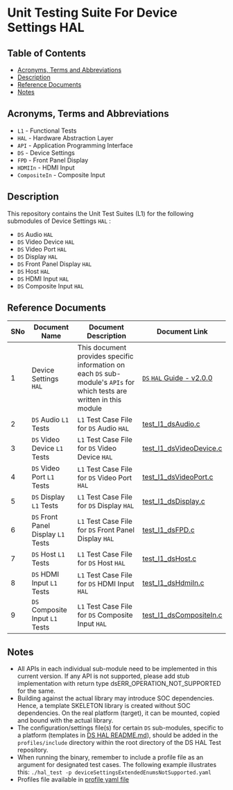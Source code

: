# Unit Testing Suite For Device Settings HAL

## Table of Contents

- [Acronyms, Terms and Abbreviations](#acronyms-terms-and-abbreviations)
- [Description](#description)
- [Reference Documents](#reference-documents)
- [Notes](#notes)

## Acronyms, Terms and Abbreviations

- `L1`  - Functional Tests
- `HAL` - Hardware Abstraction Layer
- `API` - Application Programming Interface
- `DS`  - Device Settings
- `FPD` - Front Panel Display
- `HDMIIn` - HDMI Input
- `CompositeIn` - Composite Input

## Description

This repository contains the Unit Test Suites (L1) for the following submodules of Device Settings  `HAL` :

- `DS` Audio `HAL`
- `DS` Video Device `HAL`
- `DS` Video Port `HAL`
- `DS` Display `HAL`
- `DS` Front Panel Display `HAL`
- `DS` Host `HAL`
- `DS` HDMI Input `HAL`
- `DS` Composite Input `HAL`

## Reference Documents

|SNo|Document Name|Document Description|Document Link|
|---|-------------|--------------------|-------------|
|1|Device Settings `HAL`|This document provides specific information on each `DS` sub-module's `APIs` for which tests are written in this module|[`DS` `HAL` Guide - v2.0.0]( https://github.com/rdkcentral/rdk-halif-device_settings/blob/2.0.0 "Device Settings `HAL` Guide" )|
|2|`DS` Audio `L1` Tests |`L1` Test Case File for `DS` Audio `HAL`|[test_l1_dsAudio.c]( https://github.com/rdkcentral/rdk-halif-test-device_settings/blob/main/src/test_l1_dsAudio.c "test_l1_dsAudio.c" )|
|3|`DS` Video Device `L1` Tests|`L1` Test Case File for `DS` Video Device `HAL`|[test_l1_dsVideoDevice.c]( https://github.com/rdkcentral/rdk-halif-test-device_settings/blob/main/src/test_l1_dsVideoDevice.c "test_l1_dsVideoDevice.c" )|
|4|`DS` Video Port `L1` Tests |`L1` Test Case File for `DS` Video Port `HAL`|[test_l1_dsVideoPort.c]( https://github.com/rdkcentral/rdk-halif-test-device_settings/blob/main/src/test_l1_dsVideoPort.c "test_l1_dsVideoPort.c" )|
|5|`DS` Display `L1` Tests |`L1` Test Case File for `DS` Display `HAL`|[test_l1_dsDisplay.c]( https://github.com/rdkcentral/rdk-halif-test-device_settings/blob/main/src/test_l1_dsDisplay.c "test_l1_dsDisplay.c" )|
|6|`DS` Front Panel Display `L1` Tests |`L1` Test Case File for `DS` Front Panel Display `HAL`|[test_l1_dsFPD.c]( https://github.com/rdkcentral/rdk-halif-test-device_settings/blob/main/src/test_l1_dsFPD.c "test_l1_dsFPD.c" )|
|7|`DS` Host `L1` Tests |`L1` Test Case File for `DS` Host `HAL`|[test_l1_dsHost.c]( https://github.com/rdkcentral/rdk-halif-test-device_settings/blob/main/src/test_l1_dsHost.c "test_l1_dsHost.c")|
|8|`DS` HDMI Input `L1` Tests |`L1` Test Case File for `DS` HDMI Input `HAL`|[test_l1_dsHdmiIn.c]( https://github.com/rdkcentral/rdk-halif-test-device_settings/blob/main/src/test_l1_dsHdmiIn.c "test_l1_dsHdmiIn.c" )|
|9|`DS` Composite Input `L1` Tests |`L1` Test Case File for `DS` Composite Input `HAL`|[test_l1_dsCompositeIn.c]( https://github.com/rdkcentral/rdk-halif-test-device_settings/blob/main/src/test_l1_dsCompositeIn.c "test_l1_dsCompositeIn.c" )|

## Notes

- All APIs in each individual sub-module need to be implemented in this current version. If any API is not supported, please add stub implementation with return type dsERR_OPERATION_NOT_SUPPORTED for the same.
- Building against the actual library may introduce SOC dependencies. Hence, a template SKELETON library is created without SOC dependencies. On the real platform (target), it can be mounted, copied and bound with the actual library.
- The configuration/settings file(s) for certain `DS` sub-modules, specific to a platform (templates in [DS HAL README.md](https://github.com/rdkcentral/rdk-halif-device_settings/blob/main/docs/pages/README.md "DS HAL README.md")), should be added in the `profiles/include` directory within the root directory of the DS HAL Test repository.
- When running the binary, remember to include a profile file as an argument for designated test cases. The following example illustrates this: `./hal_test -p deviceSettingsExtendedEnumsNotSupported.yaml`
- Profiles file available in [profile yaml file](./profiles/deviceSettingsExtendedEnumsNotSupported.yaml)
